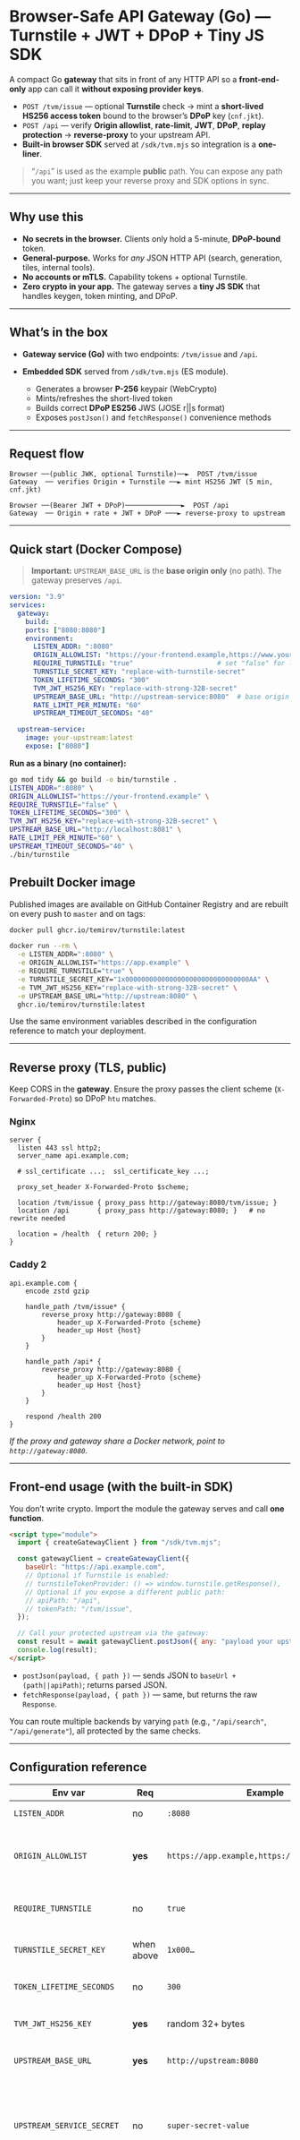 # Browser-Safe API Gateway (Go) — Turnstile + JWT + DPoP + Tiny JS SDK

A compact Go **gateway** that sits in front of any HTTP API so a **front-end-only** app can call it **without exposing provider keys**.

* `POST /tvm/issue` — optional **Turnstile** check → mint a **short-lived HS256 access token** bound to the browser’s **DPoP** key (`cnf.jkt`).
* `POST /api` — verify **Origin allowlist**, **rate-limit**, **JWT**, **DPoP**, **replay protection** → **reverse-proxy** to your upstream API.
* **Built-in browser SDK** served at `/sdk/tvm.mjs` so integration is a **one-liner**.

> “`/api`” is used as the example **public** path. You can expose any path you want; just keep your reverse proxy and SDK options in sync.

---

## Why use this

* **No secrets in the browser.** Clients only hold a 5-minute, **DPoP-bound** token.
* **General-purpose.** Works for *any* JSON HTTP API (search, generation, tiles, internal tools).
* **No accounts or mTLS.** Capability tokens + optional Turnstile.
* **Zero crypto in your app.** The gateway serves a **tiny JS SDK** that handles keygen, token minting, and DPoP.

---

## What’s in the box

* **Gateway service (Go)** with two endpoints: `/tvm/issue` and `/api`.
* **Embedded SDK** served from `/sdk/tvm.mjs` (ES module).

  * Generates a browser **P-256** keypair (WebCrypto)
  * Mints/refreshes the short-lived token
  * Builds correct **DPoP ES256** JWS (JOSE r||s format)
  * Exposes `postJson()` and `fetchResponse()` convenience methods

---

## Request flow

```
Browser ──(public JWK, optional Turnstile)──►  POST /tvm/issue
Gateway  ── verifies Origin + Turnstile ──► mint HS256 JWT (5 min, cnf.jkt)

Browser ──(Bearer JWT + DPoP)──────────────►  POST /api
Gateway  ── Origin + rate + JWT + DPoP ───► reverse-proxy to upstream
```

---

## Quick start (Docker Compose)

> **Important:** `UPSTREAM_BASE_URL` is the **base origin only** (no path). The gateway preserves `/api`.

```yaml
version: "3.9"
services:
  gateway:
    build: .
    ports: ["8080:8080"]
    environment:
      LISTEN_ADDR: ":8080"
      ORIGIN_ALLOWLIST: "https://your-frontend.example,https://www.your-frontend.example"
      REQUIRE_TURNSTILE: "true"                     # set "false" for local/dev
      TURNSTILE_SECRET_KEY: "replace-with-turnstile-secret"
      TOKEN_LIFETIME_SECONDS: "300"
      TVM_JWT_HS256_KEY: "replace-with-strong-32B-secret"
      UPSTREAM_BASE_URL: "http://upstream-service:8080"  # base origin ONLY
      RATE_LIMIT_PER_MINUTE: "60"
      UPSTREAM_TIMEOUT_SECONDS: "40"

  upstream-service:
    image: your-upstream:latest
    expose: ["8080"]
```

**Run as a binary (no container):**

```bash
go mod tidy && go build -o bin/turnstile .
LISTEN_ADDR=":8080" \
ORIGIN_ALLOWLIST="https://your-frontend.example" \
REQUIRE_TURNSTILE="false" \
TOKEN_LIFETIME_SECONDS="300" \
TVM_JWT_HS256_KEY="replace-with-strong-32B-secret" \
UPSTREAM_BASE_URL="http://localhost:8081" \
RATE_LIMIT_PER_MINUTE="60" \
UPSTREAM_TIMEOUT_SECONDS="40" \
./bin/turnstile
```

## Prebuilt Docker image

Published images are available on GitHub Container Registry and are rebuilt on every push to `master` and on tags:

```bash
docker pull ghcr.io/temirov/turnstile:latest

docker run --rm \
  -e LISTEN_ADDR=":8080" \
  -e ORIGIN_ALLOWLIST="https://app.example" \
  -e REQUIRE_TURNSTILE="true" \
  -e TURNSTILE_SECRET_KEY="1x0000000000000000000000000000000AA" \
  -e TVM_JWT_HS256_KEY="replace-with-strong-32B-secret" \
  -e UPSTREAM_BASE_URL="http://upstream:8080" \
  ghcr.io/temirov/turnstile:latest
```

Use the same environment variables described in the configuration reference to match your deployment.

---

## Reverse proxy (TLS, public)

Keep CORS in the **gateway**. Ensure the proxy passes the client scheme (`X-Forwarded-Proto`) so DPoP `htu` matches.

### Nginx

```nginx
server {
  listen 443 ssl http2;
  server_name api.example.com;

  # ssl_certificate ...;  ssl_certificate_key ...;

  proxy_set_header X-Forwarded-Proto $scheme;

  location /tvm/issue { proxy_pass http://gateway:8080/tvm/issue; }
  location /api       { proxy_pass http://gateway:8080; }   # no rewrite needed

  location = /health  { return 200; }
}
```

### Caddy 2

```caddy
api.example.com {
	encode zstd gzip

	handle_path /tvm/issue* {
		reverse_proxy http://gateway:8080 {
			header_up X-Forwarded-Proto {scheme}
			header_up Host {host}
		}
	}

	handle_path /api* {
		reverse_proxy http://gateway:8080 {
			header_up X-Forwarded-Proto {scheme}
			header_up Host {host}
		}
	}

	respond /health 200
}
```

*If the proxy and gateway share a Docker network, point to `http://gateway:8080`.*

---

## Front-end usage (with the built-in SDK)

You don’t write crypto. Import the module the gateway serves and call **one function**.

```html
<script type="module">
  import { createGatewayClient } from "/sdk/tvm.mjs";

  const gatewayClient = createGatewayClient({
    baseUrl: "https://api.example.com",
    // Optional if Turnstile is enabled:
    // turnstileTokenProvider: () => window.turnstile.getResponse(),
    // Optional if you expose a different public path:
    // apiPath: "/api",
    // tokenPath: "/tvm/issue",
  });

  // Call your protected upstream via the gateway:
  const result = await gatewayClient.postJson({ any: "payload your upstream expects" });
  console.log(result);
</script>
```

* `postJson(payload, { path })` — sends JSON to `baseUrl + (path||apiPath)`; returns parsed JSON.
* `fetchResponse(payload, { path })` — same, but returns the raw `Response`.

You can route multiple backends by varying `path` (e.g., `"/api/search"`, `"/api/generate"`), all protected by the same checks.

---

## Configuration reference

| Env var                    | Req        | Example                                       | Default | Purpose                                     |
| -------------------------- | ---------- | --------------------------------------------- | ------- | ------------------------------------------- |
| `LISTEN_ADDR`              | no         | `:8080`                                       | `:8080` | Bind address.                               |
| `ORIGIN_ALLOWLIST`         | **yes**    | `https://app.example,https://www.app.example` | —       | Exact Origins allowed (admission + CORS).   |
| `REQUIRE_TURNSTILE`        | no         | `true`                                        | `false` | If `true`, `/tvm/issue` verifies Turnstile. |
| `TURNSTILE_SECRET_KEY`     | when above | `1x000…`                                      | —       | Secret for Turnstile verification.          |
| `TOKEN_LIFETIME_SECONDS`   | no         | `300`                                         | `300`   | Access token TTL; keep short.               |
| `TVM_JWT_HS256_KEY`        | **yes**    | random 32+ bytes                              | —       | HS256 signing key for tokens.               |
| `UPSTREAM_BASE_URL`        | **yes**    | `http://upstream:8080`                        | —       | **Base origin only** (no path).             |
| `UPSTREAM_SERVICE_SECRET`  | no         | `super-secret-value`                          | —       | Injected as `key` query parameter for upstreams that expect a shared secret. |
| `RATE_LIMIT_PER_MINUTE`    | no         | `60`                                          | `60`    | Per Origin+IP limit per 60s window.         |
| `UPSTREAM_TIMEOUT_SECONDS` | no         | `40`                                          | `40`    | Per-request upstream timeout.               |

---

## Security model (concise)

* **Capability token**: HS256 JWT, audience-scoped to the gateway, TTL ≈ 5 minutes.
* **Proof-of-possession**: Token carries `cnf.jkt` (JWK thumbprint). Each request must present a **DPoP** JWS signed by that key; gateway verifies method (`htm`) and URL (`htu`).
* **Bot friction**: Optional **Turnstile** at token issuance (not per request).
* **Replay defense**: In-memory `jti` cache until expiry.
* **Origin enforcement**: Exact allowlist; CORS headers added by gateway.
* **Rate limiting**: Per Origin + IP within a 60-second window.

**Scaling**: For multiple replicas, keep traffic sticky per client or back the `jti` cache with a shared store.

---

## Customizing paths / multiple APIs

* Public path is **your choice** (we use `/api` as the example).
* Keep the reverse proxy routes and SDK `apiPath` consistent.
* To protect multiple upstream routes, just call `postJson(payload, { path: "/api/whatever" })`. The gateway applies the same checks before proxying.

---

## Troubleshooting

* **CORS blocked** → The app’s `Origin` must *exactly* match an entry in `ORIGIN_ALLOWLIST`.
* **`htu_mismatch`** → Ensure the reverse proxy sets `X-Forwarded-Proto` correctly; the browser URL must match what the gateway computes.
* **`cnf_mismatch`** → Token was minted for a different DPoP key; re-mint after generating the keypair (SDK handles this).
* **502/504** → Verify `UPSTREAM_BASE_URL` and upstream health; adjust `UPSTREAM_TIMEOUT_SECONDS`.

---

## License

Add your preferred license text here.
